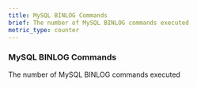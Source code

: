 ```yaml
---
title: MySQL BINLOG Commands
brief: The number of MySQL BINLOG commands executed
metric_type: counter
---
```

### MySQL BINLOG Commands

The number of MySQL BINLOG commands executed
